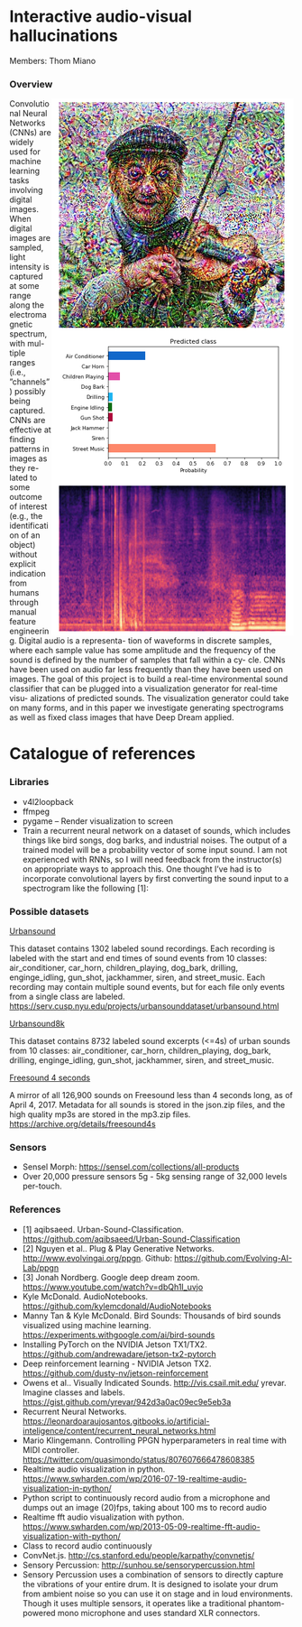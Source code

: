 # Interactive audio-visual hallucinations
Members: Thom Miano

### Overview

<img align="right" src="./manuscript/figures/output_example_music.png">

Convolutional Neural Networks (CNNs) are widely used for machine learning tasks involving digital images. When digital images are sampled, light intensity is captured at some range along the electromagnetic spectrum, with mul- tiple ranges (i.e., ”channels”) possibly being captured. CNNs are effective at finding patterns in images as they re- lated to some outcome of interest (e.g., the identification of an object) without explicit indication from humans through manual feature engineering. Digital audio is a representa- tion of waveforms in discrete samples, where each sample value has some amplitude and the frequency of the sound is defined by the number of samples that fall within a cy- cle. CNNs have been used on audio far less frequently than they have been used on images. The goal of this project is to build a real-time environmental sound classifier that can be plugged into a visualization generator for real-time visu- alizations of predicted sounds. The visualization generator could take on many forms, and in this paper we investigate generating spectrograms as well as fixed class images that have Deep Dream applied.

# Catalogue of references

### Libraries

 - v4l2loopback
 - ffmpeg
 - pygame – Render visualization to screen
 - Train a recurrent neural network on a dataset of sounds, which includes things like bird songs, dog barks, and industrial noises. The output of a trained model will be a probability vector of some input sound. I am not experienced with RNNs, so I will need feedback from the instructor(s) on appropriate ways to approach this. One thought I’ve had is to incorporate convolutional layers by first converting the sound input to a spectrogram like the following [1]:


### Possible datasets

<u>Urbansound</u>

This dataset contains 1302 labeled sound recordings. Each recording is labeled with the start and end times of sound events from 10 classes: air_conditioner, car_horn, children_playing, dog_bark, drilling, enginge_idling, gun_shot, jackhammer, siren, and street_music. Each recording may contain multiple sound events, but for each file only events from a single class are labeled.
https://serv.cusp.nyu.edu/projects/urbansounddataset/urbansound.html

<u>Urbansound8k</u>

This dataset contains 8732 labeled sound excerpts (<=4s) of urban sounds from 10 classes: air_conditioner, car_horn, children_playing, dog_bark, drilling, enginge_idling, gun_shot, jackhammer, siren, and street_music.

<u>Freesound 4 seconds </u>

A mirror of all 126,900 sounds on Freesound less than 4 seconds long, as of April 4, 2017. Metadata for all sounds is stored in the json.zip files, and the high quality mp3s are stored in the mp3.zip files.
https://archive.org/details/freesound4s

### Sensors
 - Sensel Morph: https://sensel.com/collections/all-products
  - Over 20,000 pressure sensors 5g - 5kg sensing range of 32,000 levels per-touch.

### References

 - [1] aqibsaeed. Urban-Sound-Classification. https://github.com/aqibsaeed/Urban-Sound-Classification
 - [2] Nguyen et al.. Plug & Play Generative Networks. http://www.evolvingai.org/ppgn. Github: https://github.com/Evolving-AI-Lab/ppgn
 - [3] Jonah Nordberg. Google deep dream zoom. https://www.youtube.com/watch?v=dbQh1I_uvjo 
 - Kyle McDonald. AudioNotebooks. https://github.com/kylemcdonald/AudioNotebooks
 - Manny Tan & Kyle McDonald. Bird Sounds: Thousands of bird sounds visualized using machine learning. https://experiments.withgoogle.com/ai/bird-sounds
 - Installing PyTorch on the NVIDIA Jetson TX1/TX2. https://github.com/andrewadare/jetson-tx2-pytorch
 - Deep reinforcement learning - NVIDIA Jetson TX2. https://github.com/dusty-nv/jetson-reinforcement
 - Owens et al.. Visually Indicated Sounds. http://vis.csail.mit.edu/
yrevar. Imagine classes and labels. https://gist.github.com/yrevar/942d3a0ac09ec9e5eb3a
 - Recurrent Neural Networks. https://leonardoaraujosantos.gitbooks.io/artificial-inteligence/content/recurrent_neural_networks.html
 - Mario Klingemann. Controlling PPGN hyperparameters in real time with MIDI controller. https://twitter.com/quasimondo/status/807607666478608385 
 - Realtime audio visualization in python. https://www.swharden.com/wp/2016-07-19-realtime-audio-visualization-in-python/ 
 - Python script to continuously record audio from a microphone and dumps out an image (20)fps, taking about 100 ms to record audio
 - Realtime fft audio visualization with python. https://www.swharden.com/wp/2013-05-09-realtime-fft-audio-visualization-with-python/ 
 - Class to record audio continuously 
 - ConvNet.js. http://cs.stanford.edu/people/karpathy/convnetjs/
 - Sensory Percussion: http://sunhou.se/sensorypercussion.html
  - Sensory Percussion uses a combination of sensors to directly capture the vibrations of your entire drum. It is designed to isolate your drum from ambient noise so you can use it on stage and in loud environments. Though it uses multiple sensors, it operates like a traditional phantom-powered mono microphone and uses standard XLR connectors.
